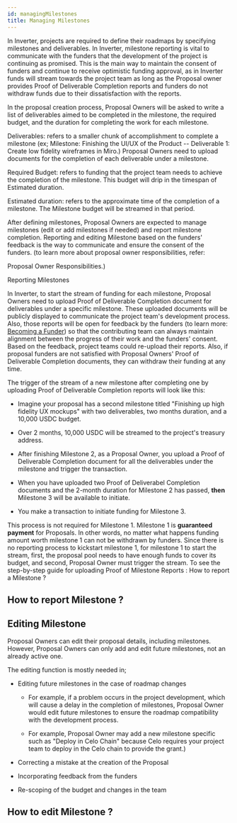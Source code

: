 ```yaml
---
id: managingMilestones
title: Managing Milestones
---
```

 

In Inverter, projects are required to define their roadmaps by specifying milestones and deliverables. In Inverter, milestone reporting is vital to communicate with the funders that the development of the project is continuing as promised. This is the main way to maintain the consent of funders and continue to receive optimistic funding approval, as in Inverter funds will stream towards the project team as long as the Proposal owner provides Proof of Deliverable Completion reports and funders do not withdraw funds due to their dissatisfaction with the reports.

In the proposal creation process, Proposal Owners will be asked to write a list of deliverables aimed to be completed in the milestone, the required budget, and the duration for completing the work for each milestone.

Deliverables: refers to a smaller chunk of accomplishment to complete a milestone (ex; Milestone: Finishing the UI/UX of the Product -- Deliverable 1: Create low fidelity wireframes in Miro.) Proposal Owners need to upload documents for the completion of each deliverable under a milestone.

Required Budget: refers to funding that the project team needs to achieve the completion of the milestone. This budget will drip in the timespan of Estimated duration.

Estimated duration: refers to the approximate time of the completion of a milestone. The Milestone budget will be streamed in that period.

After defining milestones, Proposal Owners are expected to manage milestones (edit or add milestones if needed) and report milestone completion. Reporting and editing Milestone based on the funders' feedback is the way to communicate and ensure the consent of the funders. (to learn more about proposal owner responsibilities, refer:

Proposal Owner Responsibilities.)

Reporting Milestones

In Inverter, to start the stream of funding for each milestone, Proposal Owners need to upload Proof of Deliverable Completion document for deliverables under a specific milestone. These uploaded documents will be publicly displayed to communicate the project team's development process. Also, those reports will be open for feedback by the funders (to learn more: [Becoming a Funder](https://app.gitbook.com/o/I2pW8EuBbOZ5F0ovZEvq/s/2Gxrjq5q8qOAwA1G6I3o/funding-a-proposal/becoming-a-funder)) so that the contributing team can always maintain alignment between the progress of their work and the funders' consent. Based on the feedback, project teams could re-upload their reports. Also, if proposal funders are not satisfied with Proposal Owners' Proof of Deliverable Completion documents, they can withdraw their funding at any time.

The trigger of the stream of a new milestone after completing one by uploading Proof of Deliverable Completion reports will look like this:

-   Imagine your proposal has a second milestone titled "Finishing up high fidelity UX mockups" with two deliverables, two months duration, and a 10,000 USDC budget.
    

-   Over 2 months, 10,000 USDC will be streamed to the project's treasury address.
    

-   After finishing Milestone 2, as a Proposal Owner, you upload a Proof of Deliverable Completion document for all the deliverables under the milestone and trigger the transaction.
    

-   When you have uploaded two Proof of Deliverabel Completion documents and the 2-month duration for Milestone 2 has passed, **then** Milestone 3 will be available to initiate.
    

-   You make a transaction to initiate funding for Milestone 3.
    

This process is not required for Milestone 1. Milestone 1 is **guaranteed payment** for Proposals. In other words, no matter what happens funding amount worth milestone 1 can not be withdrawn by funders. Since there is no reporting process to kickstart milestone 1, for milestone 1 to start the stream, first, the proposal pool needs to have enough funds to cover its budget, and second, Proposal Owner must trigger the stream. To see the step-by-step guide for uploading Proof of Milestone Reports : How to report a Milestone ?

## How to report Milestone ?[](https://app.gitbook.com/#how-to-report-milestone)

## Editing Milestone[](https://app.gitbook.com/#editing-milestone)

Proposal Owners can edit their proposal details, including milestones. However, Proposal Owners can only add and edit future milestones, not an already active one.

The editing function is mostly needed in;

-   Editing future milestones in the case of roadmap changes
    
    -   For example, if a problem occurs in the project development, which will cause a delay in the completion of milestones, Proposal Owner would edit future milestones to ensure the roadmap compatibility with the development process.
        
    
    -   For example, Proposal Owner may add a new milestone specific such as "Deploy in Celo Chain" because Celo requires your project team to deploy in the Celo chain to provide the grant.)
        
    

-   Correcting a mistake at the creation of the Proposal
    

-   Incorporating feedback from the funders
    

-   Re-scoping of the budget and changes in the team
    

## How to edit Milestone ?